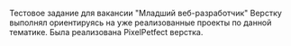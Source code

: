 Тестовое задание для вакансии "Младший веб-разработчик" Верстку выполнял ориентируясь на уже реализованные проекты по данной тематике. Была реализована PixelPetfect верстка.
